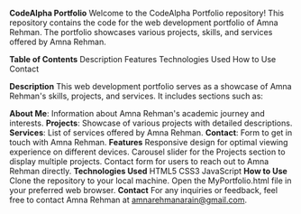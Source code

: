 **CodeAlpha Portfolio**
Welcome to the CodeAlpha Portfolio repository! This repository contains the code for the web development portfolio of Amna Rehman. The portfolio showcases various projects, skills, and services offered by Amna Rehman.

**Table of Contents**
Description
Features
Technologies Used
How to Use
Contact

**Description**
This web development portfolio serves as a showcase of Amna Rehman's skills, projects, and services. It includes sections such as:

**About Me**: Information about Amna Rehman's academic journey and interests.
**Projects**: Showcase of various projects with detailed descriptions.
**Services**: List of services offered by Amna Rehman.
**Contact**: Form to get in touch with Amna Rehman.
**Features**
Responsive design for optimal viewing experience on different devices.
Carousel slider for the Projects section to display multiple projects.
Contact form for users to reach out to Amna Rehman directly.
**Technologies Used**
HTML5
CSS3
JavaScript
**How to Use**
Clone the repository to your local machine.
Open the MyPortfolio.html file in your preferred web browser.
**Contact**
For any inquiries or feedback, feel free to contact Amna Rehman at amnarehmanarain@gmail.com.
